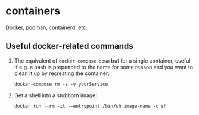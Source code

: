 # containers

Docker, podman, containerd, etc.

## Useful docker-related commands

1. The equivalent of `docker compose down` but for a single container, useful if e.g. a hash is prepended to the name for some reason and you want to clean it up by recreating the container:

       docker-compose rm -s -v yourService

2. Get a shell into a stubborn image:

       docker run --rm -it --entrypoint /bin/sh image-name -c sh
